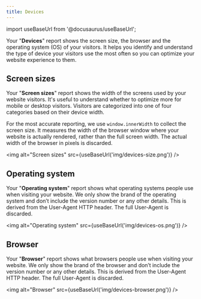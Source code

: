 ```yaml
---
title: Devices
---
```


import useBaseUrl from '@docusaurus/useBaseUrl';

Your "**Devices**" report shows the screen size, the browser and the operating system (OS) of your visitors. It helps you identify and understand the type of device your visitors use the most often so you can optimize your website experience to them.
	
## Screen sizes

Your "**Screen sizes**" report shows the width of the screens used by your website visitors. It's useful to understand whether to optimize more for mobile or desktop visitors. Visitors are categorized into one of four categories based on their device width.

For the most accurate reporting, we use `window.innerWidth` to collect the screen size. It measures the width of the browser window where your website is actually rendered, rather than the full screen width. The actual width of the browser in pixels is discarded.

<img alt="Screen sizes" src={useBaseUrl('img/devices-size.png')} />

## Operating system

Your "**Operating system**" report shows what operating systems people use when visiting your website. We only show the brand of the operating system and don’t include the version number or any other details. This is derived from the User-Agent HTTP header. The full User-Agent is discarded.

<img alt="Operating system" src={useBaseUrl('img/devices-os.png')} />

## Browser

Your "**Browser**" report shows what browsers people use when visiting your website. We only show the brand of the browser and don’t include the version number or any other details. This is derived from the User-Agent HTTP header. The full User-Agent is discarded.

<img alt="Browser" src={useBaseUrl('img/devices-browser.png')} />
